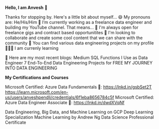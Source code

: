 **Hello, I am Anvesh** 👋

Thanks for stopping by. Here's a little bit about myself...
😄 My pronouns are: He/His/Him
🔭 I’m currently working as a freelance data engineer and building my YouTube channel. That means...
👯 I'm always open for freelance gigs and contract based opportunitites
💬 I'm looking to collaborate and create some cool content that we can share with the community
🤘 You can find various data engineering projects on my profile
🧑🏻‍🏫 I am currenly learning


📝 Here are my most recent blogs:
Medium
SQL Functions I Use as Data Engineer
7 End-To-End Data Engineering Projects for FREE
MY JOURNEY INTO DATA ENGINEERING

**My Certifications and Courses**

Microsoft Certified: Azure Data Fundamentals 🔗: https://lnkd.in/gsbSet2T
https://learn.microsoft.com/en-us/users/anveshpendli/credentials/6f1eba8656784c5f
Microsoft Certified: Azure Data Engineer Associate 🔗: https://lnkd.in/dwdXVqNf 


Data Engineering, Big Data, and Machine Learning on GCP
Deep Learning Specialization
Machine Learning by Andrew Ng
Data Science Professional Certificate

